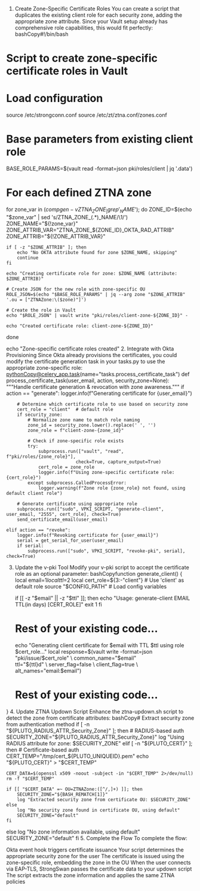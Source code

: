 1. Create Zone-Specific Certificate Roles
You can create a script that duplicates the existing client role for each security zone, adding the appropriate zone attribute. Since your Vault setup already has comprehensive role capabilities, this would fit perfectly:
bashCopy#!/bin/bash
# Script to create zone-specific certificate roles in Vault

# Load configuration
source /etc/strongconn.conf
source /etc/zt/ztna.conf/zones.conf

# Base parameters from existing client role
BASE_ROLE_PARAMS=$(vault read -format=json pki/roles/client | jq '.data')

# For each defined ZTNA zone
for zone_var in $(compgen -v ZTNA_ZONE_ | grep '_NAME$'); do
    ZONE_ID=$(echo "$zone_var" | sed 's/ZTNA_ZONE_\(.*\)_NAME/\1/')
    ZONE_NAME="${!zone_var}"
    ZONE_ATTRIB_VAR="ZTNA_ZONE_${ZONE_ID}_OKTA_RAD_ATTRIB"
    ZONE_ATTRIB="${!ZONE_ATTRIB_VAR}"
    
    if [ -z "$ZONE_ATTRIB" ]; then
        echo "No OKTA attribute found for zone $ZONE_NAME, skipping"
        continue
    fi
    
    echo "Creating certificate role for zone: $ZONE_NAME (attribute: $ZONE_ATTRIB)"
    
    # Create JSON for the new role with zone-specific OU
    ROLE_JSON=$(echo "$BASE_ROLE_PARAMS" | jq --arg zone "$ZONE_ATTRIB" '.ou = ["ZTNAZone:\($zone)"]')
    
    # Create the role in Vault
    echo "$ROLE_JSON" | vault write "pki/roles/client-zone-${ZONE_ID}" -
    
    echo "Created certificate role: client-zone-${ZONE_ID}"
done

echo "Zone-specific certificate roles created"
2. Integrate with Okta Provisioning
Since Okta already provisions the certificates, you could modify the certificate generation task in your tasks.py to use the appropriate zone-specific role:
pythonCopy@celery_app.task(name="tasks.process_certificate_task")
def process_certificate_task(user_email, action, security_zone=None):
    """Handle certificate generation & revocation with zone awareness."""
    if action == "generate":
        logger.info(f"Generating certificate for {user_email}")
        
        # Determine which certificate role to use based on security zone
        cert_role = "client"  # default role
        if security_zone:
            # Normalize zone name to match role naming
            zone_id = security_zone.lower().replace(' ', '')
            zone_role = f"client-zone-{zone_id}"
            
            # Check if zone-specific role exists
            try:
                subprocess.run(["vault", "read", f"pki/roles/{zone_role}"], 
                              check=True, capture_output=True)
                cert_role = zone_role
                logger.info(f"Using zone-specific certificate role: {cert_role}")
            except subprocess.CalledProcessError:
                logger.warning(f"Zone role {zone_role} not found, using default client role")
        
        # Generate certificate using appropriate role
        subprocess.run(["sudo", VPKI_SCRIPT, "generate-client", user_email, "2555", cert_role], check=True)
        send_certificate_email(user_email)
        
    elif action == "revoke":
        logger.info(f"Revoking certificate for {user_email}")
        serial = get_serial_for_user(user_email)
        if serial:
            subprocess.run(["sudo", VPKI_SCRIPT, "revoke-pki", serial], check=True)
3. Update the v-pki Tool
Modify your v-pki script to accept the certificate role as an optional parameter:
bashCopyfunction generate_client() {
    local email=$1
    local ttl=$2
    local cert_role=${3:-"client"}  # Use 'client' as default role
    source "$CONFIG_PATH"  # Load config variables
    
    if [[ -z "$email" || -z "$ttl" ]]; then
        echo "Usage: generate-client EMAIL TTL(in days) [CERT_ROLE]"
        exit 1
    fi
    
    # Rest of your existing code...
    
    echo "Generating client certificate for $email with TTL $ttl using role $cert_role..."
    local response=$(vault write -format=json \
        "pki/issue/$cert_role" \
        common_name="$email" \
        ttl="${ttl}d" \
        server_flag=false \
        client_flag=true \
        alt_names="email:$email")
        
    # Rest of your existing code...
}
4. Update ZTNA Updown Script
Enhance the ztna-updown.sh script to detect the zone from certificate attributes:
bashCopy# Extract security zone from authentication method
if [ -n "${PLUTO_RADIUS_ATTR_Security_Zone}" ]; then
    # RADIUS-based auth
    SECURITY_ZONE="${PLUTO_RADIUS_ATTR_Security_Zone}"
    log "Using RADIUS attribute for zone: $SECURITY_ZONE"
elif [ -n "${PLUTO_CERT}" ]; then
    # Certificate-based auth
    CERT_TEMP="/tmp/cert_${PLUTO_UNIQUEID}.pem"
    echo "${PLUTO_CERT}" > "$CERT_TEMP"
    
    CERT_DATA=$(openssl x509 -noout -subject -in "$CERT_TEMP" 2>/dev/null)
    rm -f "$CERT_TEMP"
    
    if [[ "$CERT_DATA" =~ OU=ZTNAZone:([^/,]+) ]]; then
        SECURITY_ZONE="${BASH_REMATCH[1]}"
        log "Extracted security zone from certificate OU: $SECURITY_ZONE"
    else
        log "No security zone found in certificate OU, using default"
        SECURITY_ZONE="default"
    fi
else
    log "No zone information available, using default"
    SECURITY_ZONE="default"
fi
5. Complete the Flow
To complete the flow:

Okta event hook triggers certificate issuance
Your script determines the appropriate security zone for the user
The certificate is issued using the zone-specific role, embedding the zone in the OU
When the user connects via EAP-TLS, StrongSwan passes the certificate data to your updown script
The script extracts the zone information and applies the same ZTNA policies
